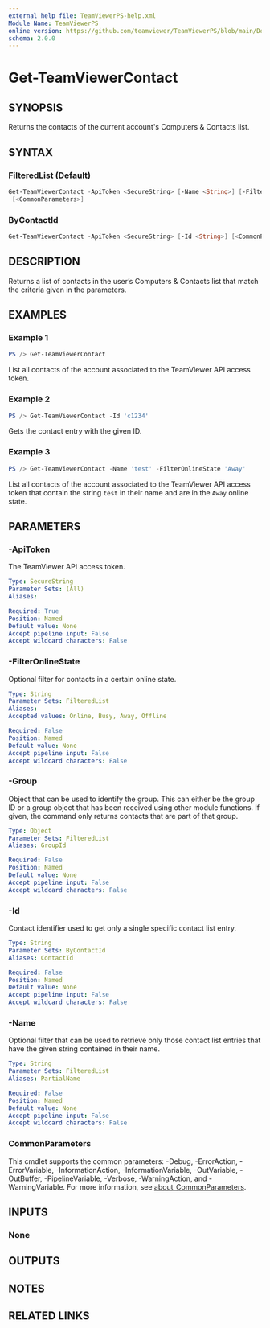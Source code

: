```yaml
---
external help file: TeamViewerPS-help.xml
Module Name: TeamViewerPS
online version: https://github.com/teamviewer/TeamViewerPS/blob/main/Docs/Cmdlets_help/Get-TeamViewerContact.md
schema: 2.0.0
---
```


# Get-TeamViewerContact

## SYNOPSIS

Returns the contacts of the current account's Computers & Contacts list.

## SYNTAX

### FilteredList (Default)

```powershell
Get-TeamViewerContact -ApiToken <SecureString> [-Name <String>] [-FilterOnlineState <String>] [-Group <Object>]
 [<CommonParameters>]
```

### ByContactId

```powershell
Get-TeamViewerContact -ApiToken <SecureString> [-Id <String>] [<CommonParameters>]
```

## DESCRIPTION

Returns a list of contacts in the user’s Computers & Contacts list that match
the criteria given in the parameters.

## EXAMPLES

### Example 1

```powershell
PS /> Get-TeamViewerContact
```

List all contacts of the account associated to the TeamViewer API access token.

### Example 2

```powershell
PS /> Get-TeamViewerContact -Id 'c1234'
```

Gets the contact entry with the given ID.

### Example 3

```powershell
PS /> Get-TeamViewerContact -Name 'test' -FilterOnlineState 'Away'
```

List all contacts of the account associated to the TeamViewer API access token
that contain the string `test` in their name and are in the `Away` online state.

## PARAMETERS

### -ApiToken

The TeamViewer API access token.

```yaml
Type: SecureString
Parameter Sets: (All)
Aliases:

Required: True
Position: Named
Default value: None
Accept pipeline input: False
Accept wildcard characters: False
```

### -FilterOnlineState

Optional filter for contacts in a certain online state.

```yaml
Type: String
Parameter Sets: FilteredList
Aliases:
Accepted values: Online, Busy, Away, Offline

Required: False
Position: Named
Default value: None
Accept pipeline input: False
Accept wildcard characters: False
```

### -Group

Object that can be used to identify the group.
This can either be the group ID or a group object that has been received using
other module functions.
If given, the command only returns contacts that are part of that group.

```yaml
Type: Object
Parameter Sets: FilteredList
Aliases: GroupId

Required: False
Position: Named
Default value: None
Accept pipeline input: False
Accept wildcard characters: False
```

### -Id

Contact identifier used to get only a single specific contact list entry.

```yaml
Type: String
Parameter Sets: ByContactId
Aliases: ContactId

Required: False
Position: Named
Default value: None
Accept pipeline input: False
Accept wildcard characters: False
```

### -Name

Optional filter that can be used to retrieve only those contact list entries
that have the given string contained in their name.

```yaml
Type: String
Parameter Sets: FilteredList
Aliases: PartialName

Required: False
Position: Named
Default value: None
Accept pipeline input: False
Accept wildcard characters: False
```

### CommonParameters

This cmdlet supports the common parameters: -Debug, -ErrorAction, -ErrorVariable, -InformationAction, -InformationVariable, -OutVariable, -OutBuffer, -PipelineVariable, -Verbose, -WarningAction, and -WarningVariable. For more information, see [about_CommonParameters](http://go.microsoft.com/fwlink/?LinkID=113216).

## INPUTS

### None

## OUTPUTS

## NOTES

## RELATED LINKS
